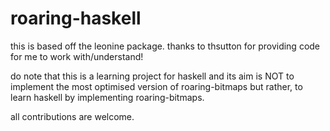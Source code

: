 # roaring-haskell

this is based off the leonine package. thanks to thsutton for providing code for me to work with/understand! 

do note that this is a learning project for haskell and its aim is NOT to implement the most optimised version of roaring-bitmaps but rather, to learn haskell by implementing roaring-bitmaps.

all contributions are welcome.